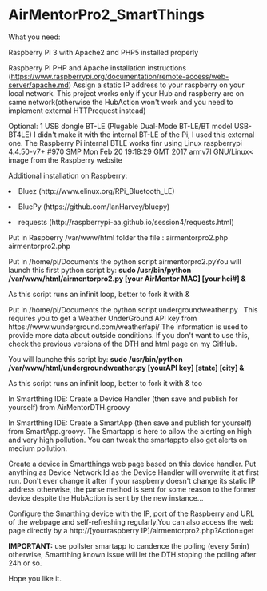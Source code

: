 # AirMentorPro2_SmartThings
What you need:

Raspberry PI 3 with Apache2 and PHP5 installed properly<p></p>
  Raspberry Pi PHP and Apache installation instructions (https://www.raspberrypi.org/documentation/remote-access/web-server/apache.md)
Assign a static IP address to your raspberry on your local network. This project works only if your Hub and raspberry are on same network(otherwise the HubAction won't work and you need to implement external HTTPrequest instead)<p></p>
Optional: 1 USB dongle BT-LE (Plugable Dual-Mode BT-LE/BT model USB-BT4LE)  I didn't make it with the internal BT-LE of the Pi, I used this external one. The Raspberry Pi internal BTLE works finr using Linux raspberrypi 4.4.50-v7+ #970 SMP Mon Feb 20 19:18:29 GMT 2017 armv7l GNU/Linux< image from the Raspberry website <p></p>
Additional installation on Raspberry:<p></p>
  <li>Bluez (http://www.elinux.org/RPi_Bluetooth_LE)<p></p></li>
  <li>BluePy (https://github.com/IanHarvey/bluepy)<p></p></li>
  <li>requests (http://raspberrypi-aa.github.io/session4/requests.html)<p></p></li>
Put in Raspberry /var/www/html folder the file : airmentorpro2.php airmentorpro2.php<p></p>
Put in /home/pi/Documents the python script airmentorpro2.pyYou will launch this first python script by: <b>sudo /usr/bin/python /var/www/html/airmentorpro2.py [your AirMentor MAC] [your hci#] & </b> <p></p>As this script runs an infinit loop, better to fork it with &<p></p>
Put in /home/pi/Documents the python script undergroundweather.py   This requires you to get a Weather UnderGround API key from https://www.wunderground.com/weather/api/  The information is used to provide more data about outside conditions. If you don't want to use this, check the previous versions of the DTH and html page on my GitHub.<p></p>
<p></p> You will launche this script by: <b>sudo /usr/bin/python /var/www/html/undergroundweather.py [yourAPI key] [state] [city] &</b>
<p>As this script runs an infinit loop, better to fork it with & too</p>
In Smartthing IDE: Create a Device Handler (then save and publish for yourself) from AirMentorDTH.groovy <p></p>
In Smartthing IDE: Create a SmartApp (then save and publish for yourself) from SmartApp.groovy. The Smartapp is here to allow the alerting on high and very high pollution. You can tweak the smartappto also get alerts on medium pollution.<p></p>
Create a device in Smartthings web page based on this device handler. Put anything as Device Network Id as the Device Handler will overwrite it at first run. Don't ever change it after if your raspberry doesn't change its static IP address otherwise, the parse method is sent for some reason to the former device despite the HubAction is sent by the new instance...<p></p>
Configure the Smarthing device with the IP, port of the Raspberry and URL of the webpage and self-refreshing regularly.You can also access the web page directly by a http://[yourraspberry IP]/airmentorpro2.php?Action=get<p></p>
<b>IMPORTANT:</b> use pollster smartapp to candence the polling (every 5min) otherwise, Smartthing known issue will let the DTH stoping the polling after 24h or so.<p></p>
Hope you like it.
